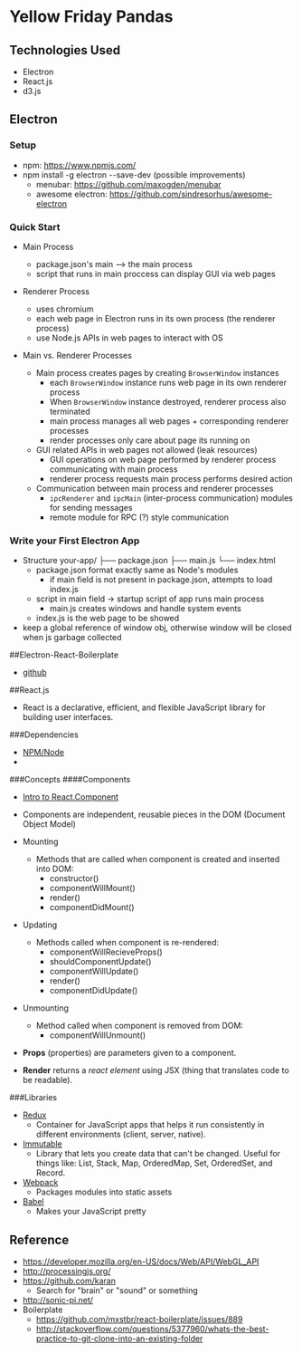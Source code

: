 # Yellow Friday Pandas
## Technologies Used
* Electron
* React.js
* d3.js

## Electron
### Setup
* npm: https://www.npmjs.com/
* npm install -g electron --save-dev
(possible improvements)
    * menubar: https://github.com/maxogden/menubar
    * awesome electron: https://github.com/sindresorhus/awesome-electron

### Quick Start
* Main Process
    * package.json's main --> the main process
    * script that runs in main proccess can display GUI via web pages
* Renderer Process
    * uses chromium
    * each web page in Electron runs in its own process (the renderer process)
    * use Node.js APIs in web pages to interact with OS
    
* Main vs. Renderer Processes
    * Main process creates pages by creating `BrowserWindow` instances
        * each `BrowserWindow` instance runs web page in its own renderer process
        * When `BrowserWindow` instance destroyed, renderer process also terminated
        * main process manages all web pages + corresponding renderer processes
        * render processes only care about page its running on
    * GUI related APIs in web pages not allowed (leak resources)
        * GUI operations on web page performed by renderer process communicating with main process
        * renderer process requests main process performs desired action
    * Communication between main process and renderer processes
        * `ipcRenderer` and `ipcMain` (inter-process communication) modules for sending messages
        * remote module for RPC (?) style communication

### Write your First Electron App
* Structure
    your-app/
    ├── package.json
    ├── main.js
    └── index.html
    * package.json format exactly same as Node's modules
        * if main field is not present in package.json, attempts to load index.js
    * script in main field -> startup script of app runs main process
        * main.js creates windows and handle system events
    * index.js is the web page to be showed
* keep a global reference of window obj, otherwise window will be closed when js garbage collected


##Electron-React-Boilerplate
* [github](https://github.com/chentsulin/electron-react-boilerplate)

##React.js
* React is a declarative, efficient, and flexible JavaScript library for building user interfaces.

###Dependencies
* [NPM/Node](https://nodejs.org/en/download/)
* 
###Concepts
####Components
* [Intro to React.Component](https://facebook.github.io/react/docs/react-component.html)

* Components are independent, reusable pieces in the DOM (Document Object Model)
* Mounting
   * Methods that are called when component is created and inserted into DOM:
      * constructor()
      * componentWillMount()
      * render()
      * componentDidMount()
* Updating
   * Methods called when component is re-rendered:
      * componentWillRecieveProps()
      * shouldComponentUpdate()
      * componentWillUpdate()
      * render()
      * componentDidUpdate()
* Unmounting
   * Method called when component is removed from DOM:
      * componentWillUnmount()

* **Props** (properties) are parameters given to a component.

* **Render** returns a *react element* using JSX (thing that translates code to be readable).

###Libraries
* [Redux](http://redux.js.org/)
   * Container for JavaScript apps that helps it run consistently in different environments (client, server, native).
* [Immutable](https://facebook.github.io/immutable-js/)
   * Library that lets you create data that can't be changed. Useful for things like: List, Stack, Map, OrderedMap, Set, OrderedSet, and Record.
* [Webpack](https://webpack.js.org/)
   * Packages modules into static assets
* [Babel](https://babeljs.io/)
   * Makes your JavaScript pretty

## Reference
* https://developer.mozilla.org/en-US/docs/Web/API/WebGL_API
* http://processingjs.org/
* https://github.com/karan
   * Search for "brain" or "sound" or something
* http://sonic-pi.net/
* Boilerplate
   * https://github.com/mxstbr/react-boilerplate/issues/889
   * http://stackoverflow.com/questions/5377960/whats-the-best-practice-to-git-clone-into-an-existing-folder
